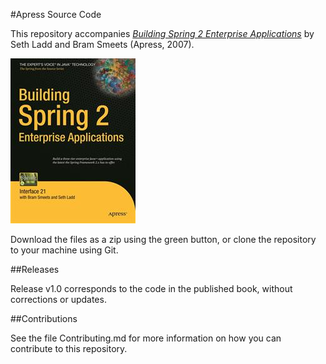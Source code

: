 #Apress Source Code

This repository accompanies [*Building Spring 2 Enterprise Applications*](http://www.apress.com/9781590599181) by Seth Ladd and Bram Smeets (Apress, 2007).

![Cover image](9781590599181.jpg)

Download the files as a zip using the green button, or clone the repository to your machine using Git.

##Releases

Release v1.0 corresponds to the code in the published book, without corrections or updates.

##Contributions

See the file Contributing.md for more information on how you can contribute to this repository.
